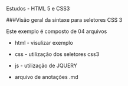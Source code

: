 Estudos - HTML 5 e CSS3


###Visão geral da sintaxe para seletores CSS 3

Este exemplo é composto de 04 arquivos

- html - visulizar exemplo</li>

- css - utilização dos seletores css3</li>

- js - utilização de JQUERY</li>

- arquivo de anotações .md</li>
